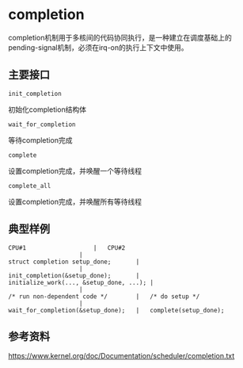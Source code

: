 # completion

completion机制用于多核间的代码协同执行，是一种建立在调度基础上的pending-signal机制，必须在irq-on的执行上下文中使用。

## 主要接口

`init_completion`

初始化completion结构体

`wait_for_completion`

等待completion完成

`complete`

设置completion完成，并唤醒一个等待线程

`complete_all`

设置completion完成，并唤醒所有等待线程

## 典型样例

```
CPU#1					|	CPU#2
					|
struct completion setup_done;		|
					|
init_completion(&setup_done);		|
initialize_work(..., &setup_done, ...);	|
					|
/* run non-dependent code */		|	/* do setup */
					|
wait_for_completion(&setup_done);	|	complete(setup_done);
```

## 参考资料

<https://www.kernel.org/doc/Documentation/scheduler/completion.txt>